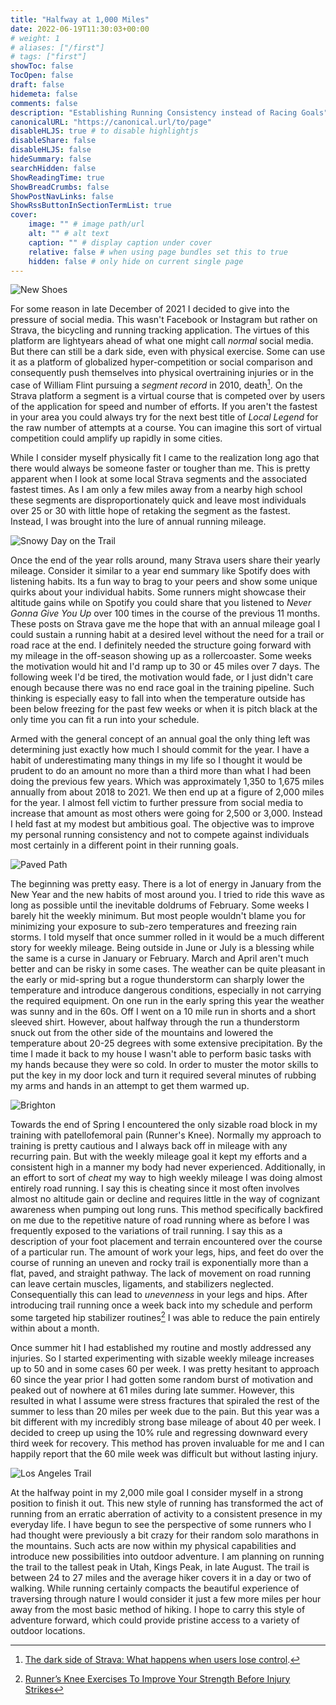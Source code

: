 ```yaml
---
title: "Halfway at 1,000 Miles"
date: 2022-06-19T11:30:03+00:00
# weight: 1
# aliases: ["/first"]
# tags: ["first"]
showToc: false
TocOpen: false
draft: false
hidemeta: false
comments: false
description: "Establishing Running Consistency instead of Racing Goals"
canonicalURL: "https://canonical.url/to/page"
disableHLJS: true # to disable highlightjs
disableShare: false
disableHLJS: false
hideSummary: false
searchHidden: false
ShowReadingTime: true
ShowBreadCrumbs: false
ShowPostNavLinks: false
ShowRssButtonInSectionTermList: true
cover:
    image: "" # image path/url
    alt: "" # alt text
    caption: "" # display caption under cover
    relative: false # when using page bundles set this to true
    hidden: false # only hide on current single page
---
```


![New Shoes](images/shoes.jpg)

For some reason in late December of 2021 I decided to give into the pressure of social media. This wasn't Facebook or Instagram but rather on Strava, the bicycling and running tracking application. The virtues of this platform are lightyears ahead of what one might call *normal* social media. But there can still be a dark side, even with physical exercise. Some can use it as a platform of globalized hyper-competition or social comparison and consequently push themselves into physical overtraining injuries or in the case of William Flint pursuing a *segment record* in 2010, death[^1]. On the Strava platform a segment is a virtual course that is competed over by users of the application for speed and number of efforts. If you aren't the fastest in your area you could always try for the next best title of *Local Legend* for the raw number of attempts at a course. You can imagine this sort of virtual competition could amplify up rapidly in some cities.

While I consider myself physically fit I came to the realization long ago that there would always be someone faster or tougher than me. This is pretty apparent when I look at some local Strava segments and the associated fastest times. As I am only a few miles away from a nearby high school these segments are disproportionately quick and leave most individuals over 25 or 30 with little hope of retaking the segment as the fastest. Instead, I was brought into the lure of annual running mileage.

![Snowy Day on the Trail](images/trail-snow.jpg)

Once the end of the year rolls around, many Strava users share their yearly mileage. Consider it similar to a year end summary like Spotify does with listening habits. Its a fun way to brag to your peers and show some unique quirks about your individual habits. Some runners might showcase their altitude gains while on Spotify you could share that you listened to *Never Gonna Give You Up* over 100 times in the course of the previous 11 months. These posts on Strava gave me the hope that with an annual mileage goal I could sustain a running habit at a desired level without the need for a trail or road race at the end. I definitely needed the structure going forward with my mileage in the off-season showing up as a rollercoaster. Some weeks the motivation would hit and I'd ramp up to 30 or 45 miles over 7 days. The following week I'd be tired, the motivation would fade, or I just didn't care enough because there was no end race goal in the training pipeline. Such thinking is especially easy to fall into when the temperature outside has been below freezing for the past few weeks or when it is pitch black at the only time you can fit a run into your schedule.

Armed with the general concept of an annual goal the only thing left was determining just exactly how much I should commit for the year. I have a habit of underestimating many things in my life so I thought it would be prudent to do an amount no more than a third more than what I had been doing the previous few years. Which was approximately 1,350 to 1,675 miles annually from about 2018 to 2021. We then end up at a figure of 2,000 miles for the year. I almost fell victim to further pressure from social media to increase that amount as most others were going for 2,500 or 3,000. Instead I held fast at my modest but ambitious goal. The objective was to improve my personal running consistency and not to compete against individuals most certainly in a different point in their running goals.

![Paved Path](images/path.jpg)

The beginning was pretty easy. There is a lot of energy in January from the New Year and the new habits of most around you. I tried to ride this wave as long as possible until the inevitable doldrums of February. Some weeks I barely hit the weekly minimum. But most people wouldn't blame you for minimizing your exposure to sub-zero temperatures and freezing rain storms. I told myself that once summer rolled in it would be a much different story for weekly mileage. Being outside in June or July is a blessing while the same is a curse in January or February. March and April aren't much better and can be risky in some cases. The weather can be quite pleasant in the early or mid-spring but a rogue thunderstorm can sharply lower the temperature and introduce dangerous conditions, especially in not carrying the required equipment. On one run in the early spring this year the weather was sunny and in the 60s. Off I went on a 10 mile run in shorts and a short sleeved shirt. However, about halfway through the run a thunderstorm snuck out from the other side of the mountains and lowered the temperature about 20-25 degrees with some extensive precipitation. By the time I made it back to my house I wasn't able to perform basic tasks with my hands because they were so cold. In order to muster the motor skills to put the key in my door lock and turn it required several minutes of rubbing my arms and hands in an attempt to get them warmed up.

![Brighton](images/brighton.jpg)

Towards the end of Spring I encountered the only sizable road block in my training with patellofemoral pain (Runner's Knee). Normally my approach to training is pretty cautious and I always back off in mileage with any recurring pain. But with the weekly mileage goal it kept my efforts and a consistent high in a manner my body had never experienced. Additionally, in an effort to sort of *cheat* my way to high weekly mileage I was doing almost entirely road running. I say this is cheating since it most often involves almost no altitude gain or decline and requires little in the way of cognizant awareness when pumping out long runs. This method specifically backfired on me due to the repetitive nature of road running where as before I was frequently exposed to the variations of trail running. I say this as a description of your foot placement and terrain encountered over the course of a particular run. The amount of work your legs, hips, and feet do over the course of running an uneven and rocky trail is exponentially more than a flat, paved, and straight pathway. The lack of movement on road running can leave certain muscles, ligaments, and stabilizers neglected. Consequentially this can lead to *unevenness* in your legs and hips. After introducing trail running once a week back into my schedule and perform some targeted hip stabilizer routines[^2] I was able to reduce the pain entirely within about a month.

Once summer hit I had established my routine and mostly addressed any injuries. So I started experimenting with sizable weekly mileage increases up to 50 and in some cases 60 per week. I was pretty hesitant to approach 60 since the year prior I had gotten some random burst of motivation and peaked out of nowhere at 61 miles during late summer. However, this resulted in what I assume were stress fractures that spiraled the rest of the summer to less than 20 miles per week due to the pain. But this year was a bit different with my incredibly strong base mileage of about 40 per week. I decided to creep up using the 10% rule and regressing downward every third week for recovery. This method has proven invaluable for me and I can happily report that the 60 mile week was difficult but without lasting injury.

![Los Angeles Trail](images/losangeles.jpg)

At the halfway point in my 2,000 mile goal I consider myself in a strong position to finish it out. This new style of running has transformed the act of running from an erratic aberration of activity to a consistent presence in my everyday life. I have begun to see the perspective of some runners who I had thought were previously a bit crazy for their random solo marathons in the mountains. Such acts are now within my physical capabilities and introduce new possibilities into outdoor adventure. I am planning on running the trail to the tallest peak in Utah, Kings Peak, in late August. The trail is between 24 to 27 miles and the average hiker covers it in a day or two of walking. While running certainly compacts the beautiful experience of traversing through nature I would consider it just a few more miles per hour away from the most basic method of hiking. I hope to carry this style of adventure forward, which could provide pristine access to a variety of outdoor locations.

[^1]: [The dark side of Strava: What happens when users lose control](https://www.newstatesman.com/social-media/2021/10/thedarksideofstrava).
[^2]: [Runner’s Knee Exercises To Improve Your Strength Before Injury Strikes](https://www.coachmag.co.uk/running/7014/combat-runner-s-knee-with-this-seven-step-workout)
